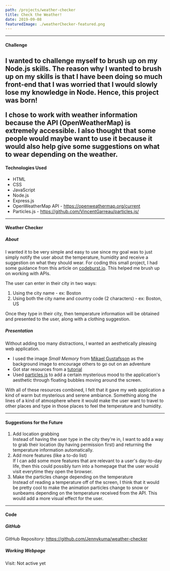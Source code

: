 ```yaml
---
path: /projects/weather-checker
title: Check the Weather!
date: 2019-09-08
featuredImage: ./weatherChecker-featured.png
---
```

---
#### Challenge
I wanted to challenge myself to brush up on my Node.js skills. The reason why I wanted to brush up on my skills is that I have been doing so much front-end that I was worried that I would slowly lose my knowledge in Node. Hence, this project was born! <p>
I chose to work with weather information because the API (OpenWeatherMap) is extremely accessible. I also thought that some people would maybe want to use it because it would also help give some suggestions on what to wear depending on the weather.
---
#### Technologies Used
- HTML
- CSS
- JavaScript 
- Node.js
- Express.js
- OpenWeatherMap API - <a target="_blank" href="https://openweathermap.org/current">https://openweathermap.org/current</a>
- Particles.js - <a target="_blank" href="https://github.com/VincentGarreau/particles.js/">https://github.com/VincentGarreau/particles.js/</a>

---
#### Weather Checker
##### About
I wanted it to be very simple and easy to use since my goal was to just simply notify the user about the temperature, humidity and receive a suggestion on what they should wear. For coding this small project, I had some guidance from this article on <a target="_blank" href="https://codeburst.io/build-a-simple-weather-app-with-node-js-in-just-16-lines-of-code-32261690901d">codeburst.io</a>. This helped me brush up on working with APIs. <p>
The user can enter in their city in two ways:
1. Using the city name - ex: Boston
2. Using both the city name and country code (2 characters) - ex: Boston, US

Once they type in their city, then temperature information will be obtained and presented to the user, along with a clothing suggestion. 

##### Presentation
Without adding too many distractions, I wanted an aesthetically pleasing web application.
- I used the image <i>Small Memory</i> from <a target="_blank" href="https://dribbble.com/MikaelGustafsson">Mikael Gustafsson</a> as the background image to encourage others to go out on an adventure
- Got star resources from a <a target="_blank" href="https://www.script-tutorials.com/night-sky-with-twinkling-stars/">tutorial</a>
- Used <a target="_blank" href="https://github.com/VincentGarreau/particles.js/">particles.js</a> to add a certain mysterious mood to the application's aesthetic through floating bubbles moving around the screen. 

With all of these resources combined, I felt that it gave my web application a kind of warm but mysterious and serene ambiance. Something along the lines of a kind of atmosphere where it would make the user want to travel to other places and type in those places to feel the temperature and humidity.

---
#### Suggestions for the Future
1. Add location grabbing <br/>
Instead of having the user type in the city they're in, I want to add a way to grab their location (by having permission first) and returning the temperature information automatically. <br/>
2. Add more features (like a to-do list) <br/>
If I can add some more features that are relevant to a user's day-to-day life, then this could possibly turn into a homepage that the user would visit everytime they open the browser. <br/>
3. Make the particles change depending on the temperature <br/>
Instead of reading a temperature off of the screen, I think that it would be pretty cool to make the animation particles change to snow or sunbeams depending on the temperature received from the API. This would add a more visual effect for the user.

---
#### Code
##### GitHub
GitHub Repository: <a target="_blank" href="https://github.com/Jennykuma/weather-checker">https://github.com/Jennykuma/weather-checker</a>

##### Working Webpage
Visit: Not active yet